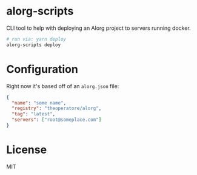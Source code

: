 # alorg-scripts

CLI tool to help with deploying an Alorg project to servers running docker.


```bash
# run via: yarn deploy
alorg-scripts deploy
```

# Configuration

Right now it's based off of an `alorg.json` file:

```json
{
  "name": "some name",
  "registry": "theoperatore/alorg",
  "tag": "latest",
  "servers": ["root@someplace.com"]
}
```

# License

MIT
